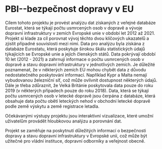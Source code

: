 # PBI--bezpečnost dopravy v EU

Cílem tohoto projektu je provést analýzu dat získaných z veřejné databáze Eurostat, která se týkají počtu usmrcených osob v dopravě a vývoje dopravní infrastruktury v zemích Evropské unie v období let 2012 až 2021. Projekt si klade za cíl porovnat vývoj těchto dvou klíčových ukazatelů a zjistit případné souvislosti mezi nimi. Data pro analýzu byla získána z databáze Eurostatu, která poskytuje širokou škálu statistických údajů týkajících se Evropské unie a jejích členských států. Data pokrývají období 10 let (2012 - 2021) a zahrnují informace o počtu usmrcených osob v dopravě a stavu dopravní infrastruktury v jednotlivých zemích. 
Je důležité poznamenat, že v některých zemích EU mohou chybět data z důvodu nedostatečného poskytování informací. Například Kypr a Malta nemají vybudovanou železniční síť, což může ovlivnit dostupnost některých údajů. Dále je třeba zdůraznit, že Velká Británie poskytovala data pouze do roku 2019 (v některých případech pouze do roku 2018). Data, která se týkají počtu usmrcených osob v letecké dopravě jsou čerpána z databáze, která obsahuje data počtu obětí leteckých nehod v obchodní letecké dopravě podle země výskytu a země registrace letadla. 

Očekávanými výstupy projektu jsou interaktivní vizualizace, které umožní uživatelům provádět hloubkovou analýzu a porovnání dat.

Projekt se zaměřuje na poskytnutí důležitých informací o bezpečnosti dopravy a stavu dopravní infrastruktury v Evropské unii, což může být užitečné pro vládní instituce, dopravní odborníky a veřejnost obecně.
